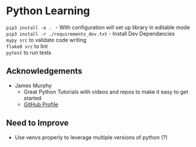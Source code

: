 # Python Learning

`pip3 install -e . ` - With configuration will set up library in editable mode  
`pip3 install -r ./requirements_dev.txt` - Install Dev Dependancies  
`mypy src` to validate code writing  
`flake8 src` to lint  
`pytest` to run tests  

## Acknowledgements

- James Murphy
  - Great Python Tutorials with videos and repos to make it easy to get started
  - [GitHub Profile](https://github.com/mCodingLLC)

## Need to Improve

- Use venvs properly to leverage multiple versions of python (?)
